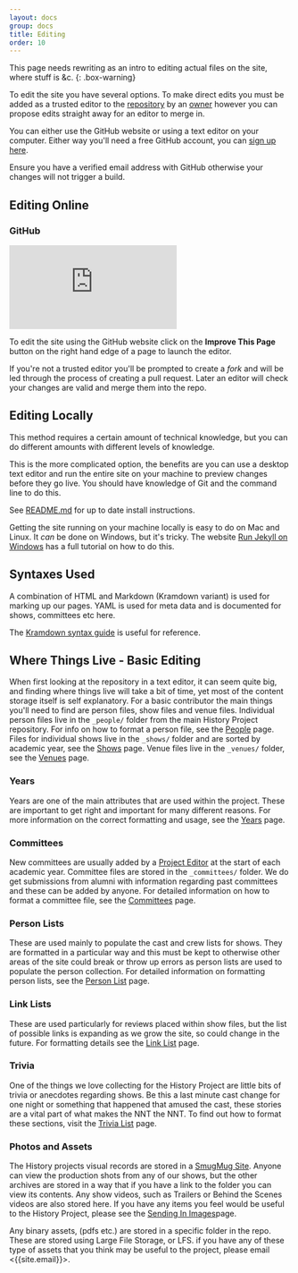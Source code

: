 ```yaml
---
layout: docs
group: docs
title: Editing
order: 10
---
```


This page needs rewriting as an intro to editing actual files on the site, where stuff is &c.
{: .box-warning}

To edit the site you have several options. To make direct edits you must be added as a trusted editor to the [repository](http://github.com/newtheatre/history-project) by an [owner](https://github.com/orgs/newtheatre/people) however you can propose edits straight away for an editor to merge in.

You can either use the GitHub website or using a text editor on your computer. Either way you'll need a free GitHub account, you can [sign up here](https://github.com/join).

Ensure you have a verified email address with GitHub otherwise your changes will not trigger a build.

## Editing Online

### GitHub

<iframe class="youtube" src="https://www.youtube.com/embed/yC2aBvMgTzg?showinfo=0&color=white&modestbranding=1" frameborder="0" allowfullscreen></iframe>

To edit the site using the GitHub website click on the <strong class="tag"><i class="octicon octicon octicon-pencil"></i> Improve This Page</strong> button on the right hand edge of a page to launch the editor.

If you're not a trusted editor you'll be prompted to create a _fork_ and will be led through the process of creating a pull request. Later an editor will check your changes are valid and merge them into the repo.

## Editing Locally

<div class="box-info"><i class="fa fa-info-circle"></i>This method requires a certain amount of technical knowledge, but you can do different amounts with different levels of knowledge.</div>

This is the more complicated option, the benefits are you can use a desktop text editor and run the entire site on your machine to preview changes before they go live. You should have knowledge of Git and the command line to do this.

See [README.md](https://github.com/newtheatre/history-project/blob/master/README.md) for up to date install instructions.

Getting the site running on your machine locally is easy to do on Mac and Linux. It _can_ be done on Windows, but it's tricky. The website [Run Jekyll on Windows](http://jekyll-windows.juthilo.com/) has a full tutorial on how to do this.

## Syntaxes Used

A combination of HTML and Markdown (Kramdown variant) is used for marking up our pages. YAML is used for meta data and is documented for shows, committees etc here.

The [Kramdown syntax guide](http://kramdown.gettalong.org/syntax.html) is useful for reference.

## Where Things Live - Basic Editing

When first looking at the repository in a text editor, it can seem quite big, and finding where things live will take a bit of time, yet most of the content storage itself is self explanatory. For a basic contributor the main things you'll need to find are person files, show files and venue files. Individual person files live in the `_people/` folder from the main History Project repository. For info on how to format a person file, see the [People](https://history.newtheatre.org.uk/docs/person/) page. Files for individual shows live in the `_shows/` folder and are sorted by academic year, see the [Shows](https://history.newtheatre.org.uk/docs/show/) page. Venue files live in the `_venues/` folder, see the [Venues](https://history.newtheatre.org.uk/docs/venue/) page.

### Years

Years are one of the main attributes that are used within the project. These are important to get right and important for many different reasons. For more information on the correct formatting and usage, see the [Years](https://history.newtheatre.org.uk/docs/year/) page.

### Committees

New committees are usually added by a [Project Editor](https://github.com/orgs/newtheatre/people) at the start of each academic year. Committee files are stored in the `_committees/` folder. We do get submissions from alumni with information regarding past committees and these can be added by anyone. For detailed information on how to format a committee file, see the [Committees](https://history.newtheatre.org.uk/docs/committee/) page.

### Person Lists

These are used mainly to populate the cast and crew lists for shows. They are formatted in a particular way and this must be kept to otherwise other areas of the site could break or throw up errors as person lists are used to populate the person collection. For detailed information on formatting person lists, see the [Person List](https://history.newtheatre.org.uk/docs/person-list/) page.

### Link Lists

These are used particularly for reviews placed within show files, but the list of possible links is expanding as we grow the site, so could change in the future. For formatting details see the [Link List](https://history.newtheatre.org.uk/docs/link-list/) page.

### Trivia

One of the things we love collecting for the History Project are little bits of trivia or anecdotes regarding shows. Be this a last minute cast change for one night or something that happened that amused the cast, these stories are a vital part of what makes the NNT the NNT. To find out how to format these sections, visit the [Trivia List](https://history.newtheatre.org.uk/docs/trivia-list/) page.

### Photos and Assets

The History projects visual records are stored in a [SmugMug Site](https://photos.newtheatre.org.uk/). Anyone can view the production shots from any of our shows, but the other archives are stored in a way that if you have a link to the folder you can view its contents. Any show videos, such as Trailers or Behind the Scenes videos are also stored here. If you have any items you feel would be useful to the History Project, please see the [Sending In Images](https://history.newtheatre.org.uk/upload/)page.

Any binary assets, (pdfs etc.) are stored in a specific folder in the repo. These are stored using Large File Storage, or LFS. if you have any of these type of assets that you think may be useful to the project, please email <{{site.email}}>.
